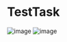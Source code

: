 # TestTask
![image](https://github.com/vakor03/TestTask/assets/71404364/1fb813af-28aa-446e-86af-3973ee01ca63)
![image](https://github.com/vakor03/TestTask/assets/71404364/43488ec7-e6db-46df-a6f7-9cdd8153c5e3)
